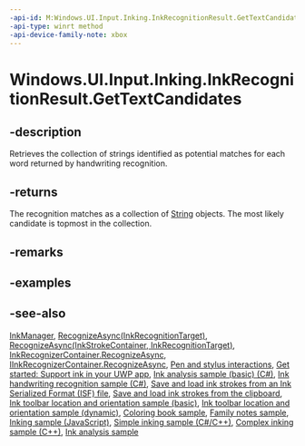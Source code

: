 ```yaml
---
-api-id: M:Windows.UI.Input.Inking.InkRecognitionResult.GetTextCandidates
-api-type: winrt method
-api-device-family-note: xbox
---
```


<!-- Method syntax
public Windows.Foundation.Collections.IVectorView<string> GetTextCandidates()
-->

# Windows.UI.Input.Inking.InkRecognitionResult.GetTextCandidates

## -description
Retrieves the collection of strings identified as potential matches for each word returned by handwriting recognition.

## -returns
The recognition matches as a collection of [String](https://msdn.microsoft.com/library/system.string.aspx) objects. The most likely candidate is topmost in the collection.

## -remarks

## -examples

## -see-also
[InkManager](inkmanager.md), [RecognizeAsync(InkRecognitionTarget)](inkmanager_recognizeasync_1262794931.md), [RecognizeAsync(InkStrokeContainer, InkRecognitionTarget)](inkmanager_recognizeasync_1912520635.md), [InkRecognizerContainer.RecognizeAsync](inkrecognizercontainer_recognizeasync_1912520635.md), [IInkRecognizerContainer.RecognizeAsync](iinkrecognizercontainer_recognizeasync_1912520635.md), [Pen and stylus interactions](http://msdn.microsoft.com/library/3da4f2d2-5405-42a1-9ed9-3a87bcd84c43), [Get started: Support ink in your UWP app](https://docs.microsoft.com/windows/uwp/get-started/ink-walkthrough), [Ink analysis sample (basic) (C#)](https://github.com/MicrosoftDocs/windows-topic-specific-samples/archive/uwp-ink-analysis-basic.zip), [Ink handwriting recognition sample (C#)](https://github.com/MicrosoftDocs/windows-topic-specific-samples/archive/uwp-ink-handwriting-reco.zip), [Save and load ink strokes from an Ink Serialized Format (ISF) file](https://github.com/MicrosoftDocs/windows-topic-specific-samples/archive/uwp-ink-store.zip), [Save and load ink strokes from the clipboard](https://github.com/MicrosoftDocs/windows-topic-specific-samples/archive/uwp-ink-store-clipboard.zip), [Ink toolbar location and orientation sample (basic)](https://github.com/MicrosoftDocs/windows-topic-specific-samples/archive/uwp-ink-toolbar-handedness.zip), [Ink toolbar location and orientation sample (dynamic)](https://github.com/MicrosoftDocs/windows-topic-specific-samples/archive/uwp-ink-toolbar-handedness-dynamic.zip), [Coloring book sample](https://aka.ms/cpubsample-coloringbook), [Family notes sample](https://aka.ms/cpubsample-familynotessample), [Inking sample (JavaScript)](https://github.com/Microsoft/Windows-universal-samples/tree/master/Samples/Ink), [Simple inking sample (C#/C++)](https://github.com/Microsoft/Windows-universal-samples/tree/master/Samples/SimpleInk), [Complex inking sample (C++)](https://github.com/Microsoft/Windows-universal-samples/tree/master/Samples/ComplexInk), [Ink analysis sample](https://github.com/Microsoft/Windows-universal-samples/tree/master/Samples/InkAnalysis)

